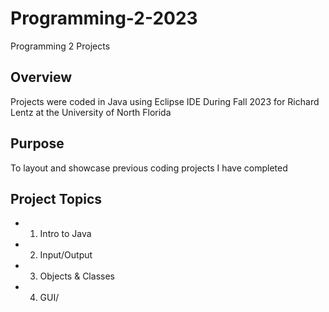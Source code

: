 # Programming-2-2023
Programming 2 Projects

## Overview 
Projects were coded in Java using Eclipse IDE
During Fall 2023 for Richard Lentz at the University of North Florida

## Purpose
To layout and showcase previous coding projects I have completed

## Project Topics
* 1) Intro to Java
* 2) Input/Output
* 3) Objects & Classes
* 4) GUI/


